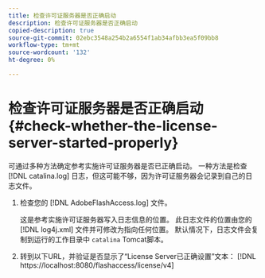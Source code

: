 ```yaml
---
title: 检查许可证服务器是否正确启动
description: 检查许可证服务器是否正确启动
copied-description: true
source-git-commit: 02ebc3548a254b2a6554f1ab34afbb3ea5f09bb8
workflow-type: tm+mt
source-wordcount: '132'
ht-degree: 0%

---
```


# 检查许可证服务器是否正确启动 {#check-whether-the-license-server-started-properly}

可通过多种方法确定参考实施许可证服务器是否已正确启动。 一种方法是检查 [!DNL catalina.log] 日志，但这可能不够，因为许可证服务器会记录到自己的日志文件。
1. 检查您的 [!DNL AdobeFlashAccess.log] 文件。

   这是参考实施许可证服务器写入日志信息的位置。 此日志文件的位置由您的 [!DNL log4j.xml] 文件并可修改为指向任何位置。 默认情况下，日志文件会复制到运行的工作目录中 `catalina` Tomcat脚本。
1. 转到以下URL，并验证是否显示了“License Server已正确设置”文本：
   [!DNL ht<span></span>tps://localhost:8080/flashaccess/license/v4]
